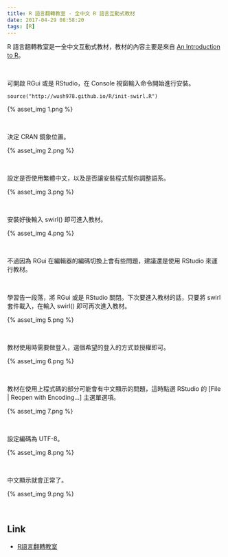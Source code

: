 ```yaml
---
title: R 語言翻轉教室 - 全中文 R 語言互動式教材
date: 2017-04-29 08:58:20
tags: [R]
---
```


R 語言翻轉教室是一全中文互動式教材，教材的內容主要是來自 [An Introduction to R](https://cran.r-project.org/doc/manuals/R-intro.pdf)。  

<!-- More -->

<br/>


可開啟 RGui 或是 RStudio，在 Console 視窗輸入命令開始進行安裝。  

    source("http://wush978.github.io/R/init-swirl.R")

{% asset_img 1.png %}

<br/>


決定 CRAN 鏡象位置。  

{% asset_img 2.png %}

<br/>


設定是否使用繁體中文，以及是否讓安裝程式幫你調整語系。  

{% asset_img 3.png %}

<br/>


安裝好後輸入 swirl() 即可進入教材。  

{% asset_img 4.png %}

<br/>


不過因為 RGui 在編輯器的編碼切換上會有些問題，建議還是使用 RStudio 來運行教材。  

<br/>


學習告一段落，將 RGui 或是 RStudio 關閉。下次要進入教材的話，只要將 swirl 套件載入，在輸入 swirl() 即可再次進入教材。  

{% asset_img 5.png %}

<br/>


教材使用時需要做登入，選個希望的登入的方式並授權即可。  

{% asset_img 6.png %}

<br/>


教材在使用上程式碼的部分可能會有中文顯示的問題，這時點選 RStudio 的 [File | Reopen with Encoding...] 主選單選項。  

{% asset_img 7.png %}

<br/>


設定編碼為 UTF-8。  

{% asset_img 8.png %}

<br/>


中文顯示就會正常了。  

{% asset_img 9.png %}

<br/>


Link
----
* [R語言翻轉教室](http://datascienceandr.org/)
